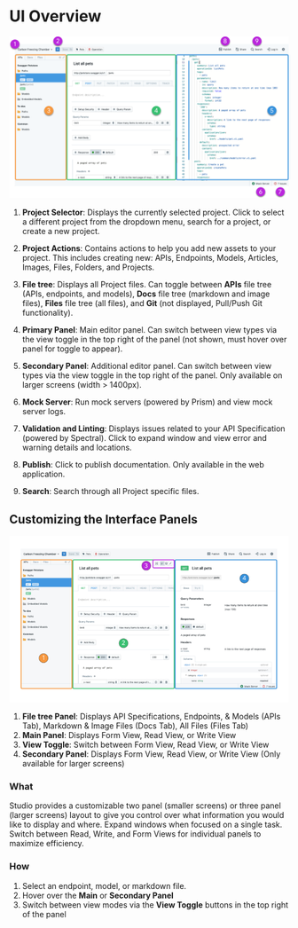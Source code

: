 # UI Overview

![UI Overview](../assets/images/ui-overview.png)

1. **Project Selector**: Displays the currently selected project. Click to select a different project from the dropdown menu, search for a project, or create a new project. 

2. **Project Actions**: Contains actions to help you add new assets to your project. This includes creating new: APIs, Endpoints, Models, Articles, Images, Files, Folders, and Projects. 

3. **File tree**: Displays all Project files. Can toggle between **APIs** file tree (APIs, endpoints, and models), **Docs** file tree (markdown and image files), **Files** file tree (all files), and **Git** (not displayed, Pull/Push Git functionality). 

4. **Primary Panel**: Main editor panel. Can switch between view types via the view toggle in the top right of the panel (not shown, must hover over panel for toggle to appear).

5. **Secondary Panel**: Additional editor panel. Can switch between view types via the view toggle in the top right of the panel. Only available on larger screens (width > 1400px). 

6. **Mock Server**: Run mock servers (powered by Prism) and view mock server logs. 

7. **Validation and Linting**: Displays issues related to your API Specification (powered by Spectral). Click to expand window and view error and warning details and locations. 

8. **Publish**: Click to publish documentation. Only available in the web application. 

9. **Search**: Search through all Project specific files.  

## Customizing the Interface Panels 

![Panel Overview](../assets/images/panel-overview.png)

1. **File tree Panel**: Displays API Specifications, Endpoints, & Models (APIs Tab), Markdown & Image Files (Docs Tab), All Files (Files Tab) 
2. **Main Panel**: Displays Form View, Read View, or Write View 
3. **View Toggle**: Switch between Form View, Read View, or Write View 
4. **Secondary Panel**: Displays Form View, Read View, or Write View (Only available for larger screens)

### What
Studio provides a customizable two panel (smaller screens) or three panel (larger screens) layout to give you control over what information you would like to display and where. Expand windows when focused on a single task. Switch between Read, Write, and Form Views for individual panels to maximize efficiency. 

### How 
1. Select an endpoint, model, or markdown file. 
2. Hover over the **Main** or **Secondary Panel**
3. Switch between view modes via the **View Toggle** buttons in the top right of the panel  





